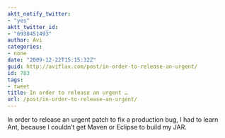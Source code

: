 ```yaml
---
aktt_notify_twitter:
- "yes"
aktt_twitter_id:
- "6938451493"
author: Avi
categories:
- none
date: "2009-12-22T15:15:32Z"
guid: http://aviflax.com/post/in-order-to-release-an-urgent/
id: 783
tags:
- tweet
title: In order to release an urgent …
url: /post/in-order-to-release-an-urgent/
---
```

In order to release an urgent patch to fix a production bug, I had to learn Ant, because I couldn&#8217;t get Maven or Eclipse to build my JAR.